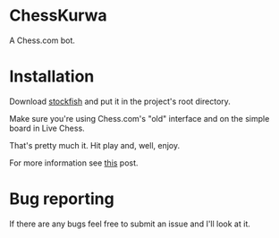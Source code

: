 # ChessKurwa
A Chess.com bot.

# Installation

Download [stockfish](https://stockfishchess.org/) and put it in the project's root directory.

Make sure you're using Chess.com's "old" interface and on the simple board in Live Chess.

That's pretty much it. Hit play and, well, enjoy.

For more information see [this](http://blueberrypancak.es/chess-com-bot-stockfish-7/#more-365) post.

# Bug reporting

If there are any bugs feel free to submit an issue and I'll look at it. 

